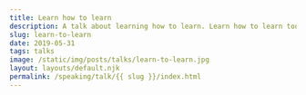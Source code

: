 ```yaml
---
title: Learn how to learn
description: A talk about learning how to learn. Learn how to learn tools, not the tool. Find out what the best medium for learning is.
slug: learn-to-learn
date: 2019-05-31
tags: talks
image: /static/img/posts/talks/learn-to-learn.jpg
layout: layouts/default.njk
permalink: /speaking/talk/{{ slug }}/index.html
---
```

